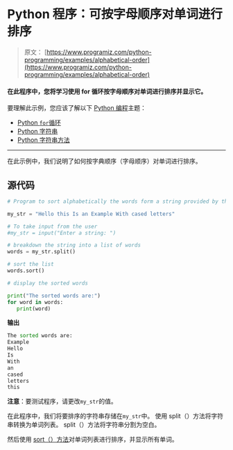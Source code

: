 # Python 程序：可按字母顺序对单词进行排序

> 原文： [https://www.programiz.com/python-programming/examples/alphabetical-order](https://www.programiz.com/python-programming/examples/alphabetical-order)

#### 在此程序中，您将学习使用 for 循环按字母顺序对单词进行排序并显示它。

要理解此示例，您应该了解以下 [Python 编程](/python-programming "Python tutorial")主题：

*   [Python `for`循环](/python-programming/for-loop)
*   [Python 字符串](/python-programming/string)
*   [Python 字符串方法](/python-programming/strings-method)

* * *

在此示例中，我们说明了如何按字典顺序（字母顺序）对单词进行排序。

## 源代码

```py
# Program to sort alphabetically the words form a string provided by the user

my_str = "Hello this Is an Example With cased letters"

# To take input from the user
#my_str = input("Enter a string: ")

# breakdown the string into a list of words
words = my_str.split()

# sort the list
words.sort()

# display the sorted words

print("The sorted words are:")
for word in words:
   print(word) 
```

**输出**

```py
The sorted words are:
Example
Hello
Is
With
an
cased
letters
this

```

**注意**：要测试程序，请更改`my_str`的值。

在此程序中，我们将要排序的字符串存储在`my_str`中。 使用 split（）方法将字符串转换为单词列表。 split（）方法将字符串分割为空白。

然后使用 [sort（）方法](/python-programming/methods/list/sort "Python List sort()")对单词列表进行排序，并显示所有单词。